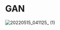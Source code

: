 # GAN

![20220515_041125_ (1)](https://user-images.githubusercontent.com/93152909/168448775-2f904bd0-fb9b-47fc-992f-41fa8e350d16.gif)
